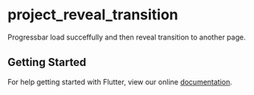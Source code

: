 # project_reveal_transition

Progressbar load succeffully and then reveal transition to another page.

## Getting Started

For help getting started with Flutter, view our online
[documentation](https://flutter.io/).
